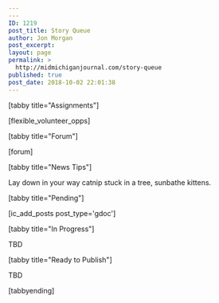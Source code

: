 ```yaml
---
---
ID: 1219
post_title: Story Queue
author: Jon Morgan
post_excerpt:
layout: page
permalink: >
  http://midmichiganjournal.com/story-queue
published: true
post_date: 2018-10-02 22:01:38
---
```

[tabby title="Assignments"]

[flexible_volunteer_opps]

[tabby title="Forum"]

[forum]

[tabby title="News Tips"]

Lay down in your way catnip stuck in a tree, sunbathe kittens.

[tabby title="Pending"]

[ic_add_posts post_type='gdoc']

[tabby title="In Progress"]

TBD

[tabby title="Ready to Publish"]

TBD

[tabbyending]